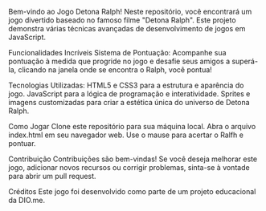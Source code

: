 Bem-vindo ao Jogo Detona Ralph! Neste repositório, você encontrará um jogo divertido baseado no famoso filme "Detona Ralph". Este projeto demonstra várias técnicas avançadas de desenvolvimento de jogos em JavaScript.

Funcionalidades Incríveis
Sistema de Pontuação: Acompanhe sua pontuação à medida que progride no jogo e desafie seus amigos a superá-la, clicando na janela onde se encontra o Ralph, você pontua!

Tecnologias Utilizadas:
HTML5 e CSS3 para a estrutura e aparência do jogo.
JavaScript para a lógica de programação e interatividade.
Sprites e imagens customizadas para criar a estética única do universo de Detona Ralph.


Como Jogar
Clone este repositório para sua máquina local.
Abra o arquivo index.html em seu navegador web.
Use o mause para acertar o Ralfh e pontuar.

Contribuição
Contribuições são bem-vindas! Se você deseja melhorar este jogo, adicionar novos recursos ou corrigir problemas, sinta-se à vontade para abrir um pull request.

Créditos
Este jogo foi desenvolvido como parte de um projeto educacional da DIO.me.
